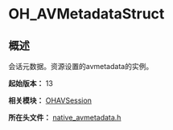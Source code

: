 # OH_AVMetadataStruct
<!--Kit: AVSession Kit-->
<!--Subsystem: Multimedia-->
<!--Owner: @ccfriend; @liao_qian-->
<!--SE: @ccfriend-->
<!--TSE: @chenmingxi1_huawei-->

## 概述

会话元数据。资源设置的avmetadata的实例。

**起始版本：** 13

**相关模块：** [OHAVSession](capi-ohavsession.md)

**所在头文件：** [native_avmetadata.h](capi-native-avmetadata-h.md)

